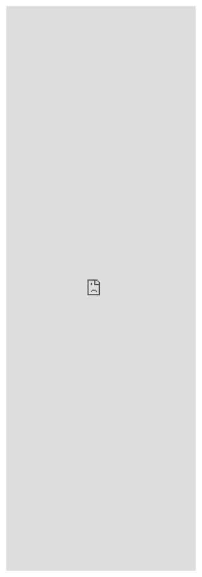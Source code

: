 <html lang="en">
<head>
  <meta charset="utf-8">
  <meta name="viewport" content="width=device-width, initial-scale=1">
</head>

<body>
		<div>
			<iframe src='https://i.h-t.co/w/tracert/62aa398b-a262-429f-b4ea-8b0a47b56a70' frameborder='0' scrolling='no' width='100%' height='1500' id='HostTracker_content' allowtransparency></iframe>
		</div>
</body>
</html>
